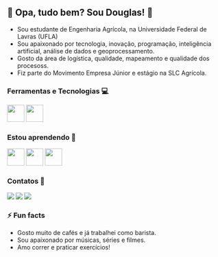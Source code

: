 ## 🌱 Opa, tudo bem? Sou Douglas! 🌾

- Sou estudante de Engenharia Agrícola, na Universidade Federal de Lavras (UFLA)
- Sou apaixonado por tecnologia, inovação, programação, inteligência artificial, análise de dados e geoprocessamento.
- Gosto da área de logística, qualidade, mapeamento e qualidade dos procesoss.
- Fiz parte do Movimento Empresa Júnior e estágio na SLC Agrícola.

### Ferramentas e Tecnologias 💻

<img loading="lazy" src="https://cdn.jsdelivr.net/gh/devicons/devicon/icons/git/git-original.svg" width="40" height="40"/> <img loading="lazy" src="https://cdn.jsdelivr.net/gh/devicons/devicon@latest/icons/python/python-plain.svg" width="40" height="40" />

### Estou aprendendo 🔭

<img loading="lazy" src="https://cdn.jsdelivr.net/gh/devicons/devicon@latest/icons/python/python-plain.svg" width="40" height="40"/> <img loading="lazy" src="https://cdn.jsdelivr.net/gh/devicons/devicon@latest/icons/sqlite/sqlite-original.svg" width="40" height="40"/> <img loading="lazy" src="https://cdn.jsdelivr.net/gh/devicons/devicon@latest/icons/cplusplus/cplusplus-plain.svg" width="40" height="40"/>

### Contatos 📨

<div>
<a href="https://www.linkedin.com/in/douglasfernandes1/" target="_blank"><img loading="lazy" src="https://img.shields.io/badge/-LinkedIn-%230077B5?style=for-the-badge&logo=linkedin&logoColor=white" target="_blank"></a> <a href = "mailto:dougmiranda@hotmail.com.br"><img loading="lazy" src="https://img.shields.io/badge/Gmail-D14836?style=for-the-badge&logo=gmail&logoColor=white" target="_blank"></a> <a href="https://instagram.com/d0ug.m/" target="_blank"><img loading="lazy" src="https://img.shields.io/badge/-Instagram-%23E4405F?style=for-the-badge&logo=instagram&logoColor=white" target="_blank"></a>   
</div>

### ⚡ Fun facts

- Gosto muito de cafés e já trabalhei como barista.
- Sou apaixonado por músicas, séries e filmes.
- Amo correr e praticar exercícios!

<!--

Here are some ideas to get you started:

- 🔭 I’m currently working on ...
- 🌱 I’m currently learning ...
- 👯 I’m looking to collaborate on ...
- 🤔 I’m looking for help with ...
- 💬 Ask me about ...
- 📫 How to reach me: ...
- 😄 Pronouns: ...
- ⚡ Fun fact: ...

-->
